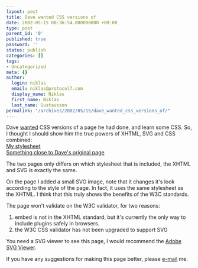 ```yaml
---
layout: post
title: Dave wanted CSS versions of
date: 2002-05-15 00:36:54.000000000 +00:00
type: post
parent_id: '0'
published: true
password: ''
status: publish
categories: []
tags:
- Uncategorized
meta: {}
author:
  login: niklas
  email: niklas@protocol7.com
  display_name: Niklas
  first_name: Niklas
  last_name: Gustavsson
permalink: "/archives/2002/05/15/dave_wanted_css_versions_of/"
---
```

Dave [wanted](http://scriptingnews.userland.com/backissues/2002/05/13#l030ac4c927349b350c1b894439f0cd9e) CSS versions of a page he had done, and learn some CSS. So, I thought I should show him the true powers of XHTML, SVG and CSS combined:  
[My stylesheet](http://www.protocol7.com/lab/scripting_slide/default.asp)  
[Something close to Dave's original page](http://www.protocol7.com/lab/scripting_slide/default.asp?css=daves.css)

The two pages only differs on which stylesheet that is included, the XHTML and SVG is exactly the same.

On the page I added a small SVG image, note that it changes it's look according to the style of the page. In fact, it uses the same stylesheet as the XHTML. I think that this truly shows the benefits of the W3C standards.

The page won't validate on the W3C validator, for two reasons:  
1. embed is not in the XHTML standard, but it's currently the only way to include plugins safely in browsers.  
2. the W3C CSS validator has not been upgraded to support SVG

You need a SVG viewer to see this page, I would recommend the [Adobe SVG Viewer](http://www.adobe.com/svg/viewer/install/main.html).

If you have any suggestions for making this page better, please [e-mail](mailto:niklas@protocol7.com) me.

